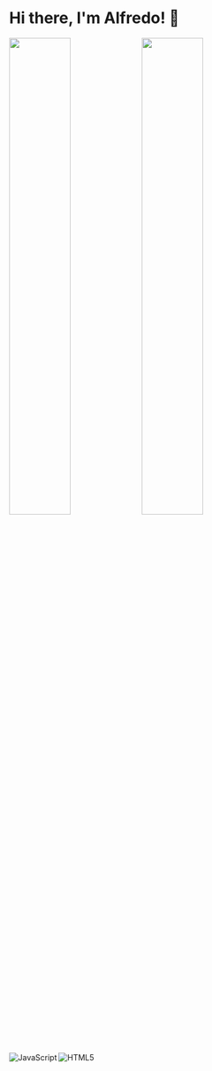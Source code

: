# Hi there, I'm Alfredo! 👋

<img align="left" width="47%" src="https://github-readme-stats.vercel.app/api?username=Frimudt&show_icons=true&theme=tokyonight" />

<img align="left" width="47%" src="https://github-readme-stats.vercel.app/api/top-langs/?username=Frimudt&layout=compact)](https://github.com/anuraghazra/github-readme-stats" />

<img align="left" alt="JavaScript" src="https://img.shields.io/badge/javascript-%23323330.svg?style=for-the-badge&logo=javascript&logoColor=%23F7DF1E" />
<img align="left" alt="HTML5" src="https://img.shields.io/badge/html5-%23E34F26.svg?style=for-the-badge&logo=html5&logoColor=white" />
